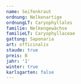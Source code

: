 ```yaml
---
name: Seifenkraut
ordnung: Nelkenartige
ordnungLT: Caryophyllales
familie: Nelkengewächse
familieLT: Caryophyllaceae
gattung: Saponaria
art: officinalis
staude: true
preis: B
jahr: '1'
winter: true
karlsgarten: false
---
```

